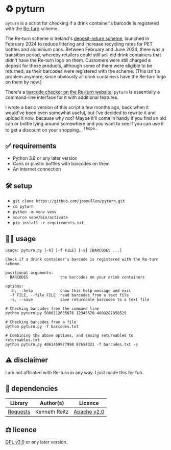 # ♻️ pyturn

`pyturn` is a script for checking if a drink container's barcode is registered
with the [Re-turn](https://re-turn.ie/) scheme.

The Re-turn scheme is Ireland's
[deposit-return scheme](https://en.wikipedia.org/wiki/Container-deposit_legislation),
launched in February 2024 to reduce littering and increase recycling rates for
PET bottles and aluminium cans. Between February and June 2024, there was a
transition period, whereby retailers could still sell old drink containers that
didn't have the Re-turn logo on them. Customers were still charged a deposit for
these products, although some of them were eligible to be returned, as their
barcodes were registered with the scheme. (This isn't a problem anymore, since
obviously all drink containers have the Re-turn logo on them by now.)

There's a
[barcode checker on the Re-turn website](https://re-turn.ie/consumer/#barcodeChecker);
`pyturn` is essentially a command-line interface for it with additional features.

I wrote a basic version of this script a few months ago, back when it would've
been even somewhat useful, but I've decided to rewrite it and upload it now,
because why not? Maybe it'll come in handy if you find an old can or bottle
lying around somewhere and you want to see if you can use it to get a discount
on your shopping... <sup>I hope...</sup>

## ✅ requirements

- Python 3.8 or any later version
- Cans or plastic bottles with barcodes on them
- An internet connection

## 🛠️ setup

- `git clone https://github.com/jpsmullen/pyturn.git`
- `cd pyturn`
- `python -m venv venv`
- `source venv/bin/activate`
- `pip install -r requirements.txt`

## 🧑‍💻 usage

```
usage: pyturn.py [-h] [-f FILE] [-s] [BARCODES ...]

Check if a drink container's barcode is registered with the Re-turn scheme.

positional arguments:
  BARCODES              the barcodes on your drink containers

options:
  -h, --help            show this help message and exit
  -f FILE, --file FILE  read barcodes from a text file
  -s, --save            save returnable barcodes to a text file
```

```shell
# Checking barcodes from the command line
python pyturn.py 5000112635676 12345678 4008287058529

# Checking barcodes from a file
python pyturn.py -f barcodes.txt

# Combining the above options, and saving returnables to returnables.txt
python pyturn.py 4061459977998 87654321 -f barcodes.txt -s
```

## ⚠️ disclaimer

I am not affiliated with Re-turn in any way. I just made this for fun.

## 🧰 dependencies

| Library | Author(s) | Licence |
| --- | --- | --- |
| [Requests](https://pypi.org/project/requests/) | Kenneth Reitz | [Apache v2.0](https://www.apache.org/licenses/LICENSE-2.0) |

## ⚖️ licence

[GPL v3.0](https://www.gnu.org/licenses/gpl-3.0.en.html) or any later version.
